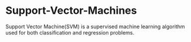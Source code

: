# Support-Vector-Machines
Support Vector Machine(SVM) is a supervised machine learning algorithm used for both classification and regression problems.
